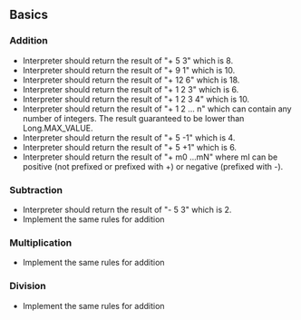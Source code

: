 ## Basics

### Addition
 - Interpreter should return the result of "+ 5 3" which is 8.
 - Interpreter should return the result of "+ 9 1" which is 10.
 - Interpreter should return the result of "+ 12 6" which is 18.
 - Interpreter should return the result of "+ 1 2 3" which is 6.
 - Interpreter should return the result of "+ 1 2 3 4" which is 10.
 - Interpreter should return the result of "+ 1 2 ... n" which can contain any number of integers. The result guaranteed to be lower than Long.MAX_VALUE.
 - Interpreter should return the result of "+ 5 -1" which is 4.
 - Interpreter should return the result of "+ 5 +1" which is 6.
 - Interpreter should return the result of "+ m0 ...mN" where mI can be positive (not prefixed or prefixed with +) or negative (prefixed with -).
 
### Subtraction
 - Interpreter should return the result of "- 5 3" which is 2.
 - Implement the same rules for addition
 
### Multiplication
 - Implement the same rules for addition
 
### Division
 - Implement the same rules for addition
